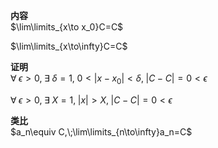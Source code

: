 **内容**  
$\lim\limits_{x\to x_0}C=C$  
  
$\lim\limits_{x\to\infty}C=C$  
  
**证明**  
$\forall\;\epsilon>0,\;\exists\;\delta=1,\;0<|x-x_0|<\delta,\;|C-C|=0<\epsilon$  
  
$\forall\;\epsilon>0,\;\exists\;X=1,\;|x|>X,\;|C-C|=0<\epsilon$  
  
**类比**  
$a_n\equiv C,\;\lim\limits_{n\to\infty}a_n=C$  
